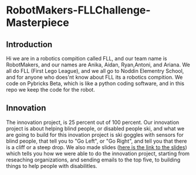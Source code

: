 # RobotMakers-FLLChallenge-Masterpiece

## Introduction

Hi we are in a robotics compition called FLL, and our team name is RobotMakers, and our names are Anika, Aidan, Ryan,Antoni, and Ariana. We all do FLL (First Lego League), and we all go to Noddin Elementry School, and for anyone who does'nt know about FLL its a robotics compition. We code on Pybricks Beta, which is like a python coding software, and in this repo we keep the code for the robot.

## Innovation

The innovation project, is 25 percent out of 100 percent. Our innovation project is about helping blind people, or disabled people ski, and what we are going to build for this inovation project is ski goggles with sensors for blind people, that tell you to "Go Left", or "Go Right", and tell you that there is a cliff or a steep drop. We also made slides ([here is the link to the slides](https://docs.google.com/presentation/d/1tMu-R2Ue2iB6cyusUg6f65OulBxkZrDNsz7OH2niw-I)) which tells you how we were able to do the innovation project, starting from reseaching organizations, and sending emails to the top five, to building things to help people with disabilitles.  
